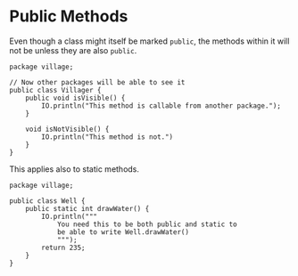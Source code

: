 # Public Methods

Even though a class might itself be marked `public`, the methods
within it will not be unless they are also `public`.

```java,no_run
package village;

// Now other packages will be able to see it
public class Villager {
    public void isVisible() {
        IO.println("This method is callable from another package.");
    }

    void isNotVisible() {
        IO.println("This method is not.")
    }
}
```

This applies also to static methods.

```java,no_run
package village;

public class Well {
    public static int drawWater() {
        IO.println("""
            You need this to be both public and static to
            be able to write Well.drawWater()
            """);
        return 235;
    }
}
```
